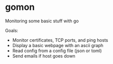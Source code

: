 # gomon

Monitoring some basic stuff with go

Goals:

- Monitor certificates, TCP ports, and ping hosts
- Display a basic webpage with an ascii graph
- Read config from a config file (json or toml)
- Send emails if host goes down
